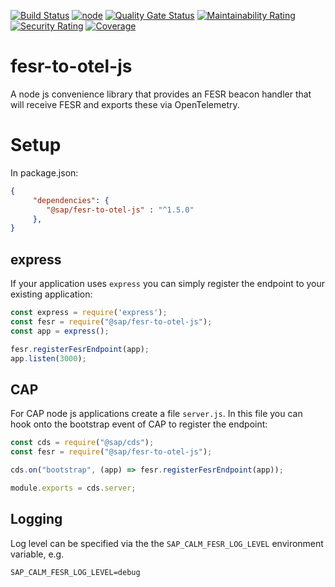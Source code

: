 [![Build Status](https://gkepasswd.jaas-gcp.cloud.sap.corp/buildStatus/icon?style=flat-square&job=xdsr%2Ffesr-to-otel-js%2Fmain)](https://gkepasswd.jaas-gcp.cloud.sap.corp/job/xdsr/job/fesr-to-otel-js/job/main/)
[![node](https://img.shields.io/badge/fesr--to--otel--js-1.5.0-blue?style=flat-square)](https://int.repositories.cloud.sap/)
[![Quality Gate Status](https://sonar.tools.sap/api/project_badges/measure?project=fesr-to-otel-js&metric=alert_status&token=4f0868ef9a00e157a5ac1f5ced6db98bafea7738)](https://sonar.tools.sap/dashboard?id=fesr-to-otel-js)
[![Maintainability Rating](https://sonar.tools.sap/api/project_badges/measure?project=fesr-to-otel-js&metric=sqale_rating&token=4f0868ef9a00e157a5ac1f5ced6db98bafea7738)](https://sonar.tools.sap/dashboard?id=fesr-to-otel-js)
[![Security Rating](https://sonar.tools.sap/api/project_badges/measure?project=fesr-to-otel-js&metric=security_rating&token=4f0868ef9a00e157a5ac1f5ced6db98bafea7738)](https://sonar.tools.sap/dashboard?id=fesr-to-otel-js)
[![Coverage](https://sonar.tools.sap/api/project_badges/measure?project=fesr-to-otel-js&metric=coverage&token=4f0868ef9a00e157a5ac1f5ced6db98bafea7738)](https://sonar.tools.sap/dashboard?id=fesr-to-otel-js)

# fesr-to-otel-js
A node js convenience library that provides an FESR beacon handler that will receive FESR and exports these via OpenTelemetry.

# Setup

In package.json:

```json
{
     "dependencies": {
        "@sap/fesr-to-otel-js" : "^1.5.0"
     },
}
```
## express

If your application uses `express` you can simply register the endpoint to your existing application:

```javascript
const express = require('express');
const fesr = require("@sap/fesr-to-otel-js");
const app = express();

fesr.registerFesrEndpoint(app);
app.listen(3000);
```

## CAP 
For CAP node js applications create a file `server.js`. In this file you can hook onto the bootstrap event of CAP to register the endpoint:

```javascript
const cds = require("@sap/cds");
const fesr = require("@sap/fesr-to-otel-js");

cds.on("bootstrap", (app) => fesr.registerFesrEndpoint(app));

module.exports = cds.server;
```
## Logging
Log level can be specified via the the `SAP_CALM_FESR_LOG_LEVEL` environment variable, e.g.
```
SAP_CALM_FESR_LOG_LEVEL=debug
```
